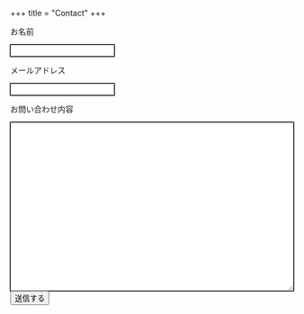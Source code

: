 +++
title = "Contact"
+++

<form action="https://ssgform.com/s/w8Mr4An6uUXe" method="post">
<p>お名前</p>
<input type="text" name="お名前" class="frame" required="required" />
<p>メールアドレス</p>
<input type="email" name="メールアドレス" class="frame" required="required" />
<p>お問い合わせ内容</p>
<textarea name="お問い合わせ内容" class="frame" required="required"></textarea><br>
<button type="submit">送信する</button>
</form>

<style>
.frame{
    outline:solid 1px black;
}

textarea {
	width: 100%;
	height: 300px;
}
</style>
